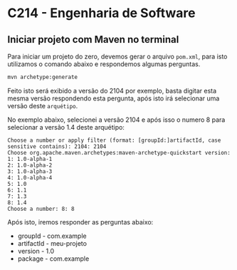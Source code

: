 # C214 - Engenharia de Software

## Iniciar projeto com Maven no terminal

Para iniciar um projeto do zero, devemos gerar o arquivo `pom.xml`, para isto utilizamos o comando abaixo e respondemos algumas perguntas. 
~~~~bash
mvn archetype:generate
~~~~
Feito isto será exibido a versão do 2104 por exemplo, basta digitar esta mesma versão respondendo esta pergunta, após isto irá selecionar uma versão deste `arquétipo`.

No exemplo abaixo, selecionei a versão 2104 e após isso o numero 8 para selecionar a versão 1.4 deste arquétipo:
~~~~terminal
Choose a number or apply filter (format: [groupId:]artifactId, case sensitive contains): 2104: 2104                    
Choose org.apache.maven.archetypes:maven-archetype-quickstart version: 
1: 1.0-alpha-1
2: 1.0-alpha-2
3: 1.0-alpha-3
4: 1.0-alpha-4
5: 1.0
6: 1.1
7: 1.3
8: 1.4
Choose a number: 8: 8
~~~~

Após isto, iremos responder as perguntas abaixo:
- groupId - com.example
- artifactId - meu-projeto
- version - 1.0
- package - com.example

